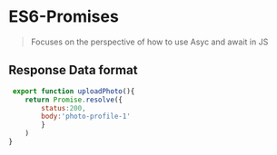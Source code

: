 # ES6-Promises
> Focuses on the perspective of how to use Asyc and await in JS

## Response Data format
```js
 export function uploadPhoto(){
    return Promise.resolve({
        status:200,
        body:'photo-profile-1'
        }
    )
}
```